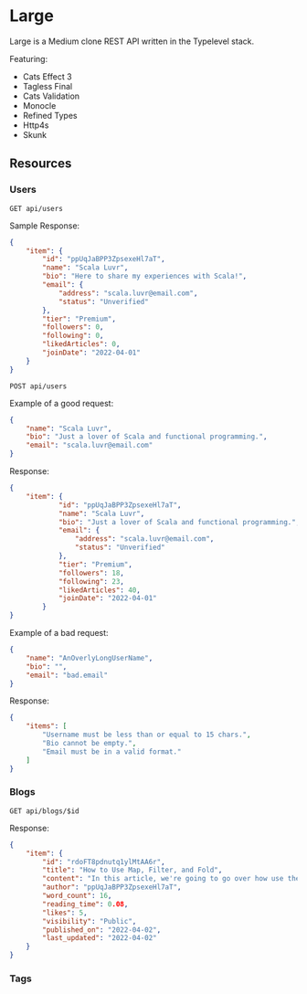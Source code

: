 # Large

Large is a Medium clone REST API written in the Typelevel stack.

Featuring:
- Cats Effect 3
- Tagless Final
- Cats Validation
- Monocle
- Refined Types
- Http4s
- Skunk

## Resources


### Users
`GET api/users`

Sample Response:
```json
{
    "item": {
        "id": "ppUqJaBPP3ZpsexeHl7aT",
        "name": "Scala Luvr",
        "bio": "Here to share my experiences with Scala!",
        "email": {
            "address": "scala.luvr@email.com",
            "status": "Unverified"
        },
        "tier": "Premium",
        "followers": 0,
        "following": 0,
        "likedArticles": 0,
        "joinDate": "2022-04-01"
    }
}
```

`POST api/users`

Example of a good request:

```json
{
    "name": "Scala Luvr",
    "bio": "Just a lover of Scala and functional programming.",
    "email": "scala.luvr@email.com"
}
```

Response:
```json
{
    "item": {
            "id": "ppUqJaBPP3ZpsexeHl7aT",
            "name": "Scala Luvr",
            "bio": "Just a lover of Scala and functional programming.",
            "email": {
                "address": "scala.luvr@email.com",
                "status": "Unverified"
            },
            "tier": "Premium",
            "followers": 18,
            "following": 23,
            "likedArticles": 40,
            "joinDate": "2022-04-01"
        }
}
```

Example of a bad request:
```json
{
    "name": "AnOverlyLongUserName",
    "bio": "",
    "email": "bad.email"
}
```

Response:
```json
{
    "items": [
        "Username must be less than or equal to 15 chars.",
        "Bio cannot be empty.",
        "Email must be in a valid format."
    ]
}
```
### Blogs

`GET api/blogs/$id`

Response:
```json
{
    "item": {
        "id": "rdoFT8pdnutq1ylMtAA6r",
        "title": "How to Use Map, Filter, and Fold",
        "content": "In this article, we're going to go over how use the big three higher order functions...",
        "author": "ppUqJaBPP3ZpsexeHl7aT",
        "word_count": 16,
        "reading_time": 0.08,
        "likes": 5,
        "visibility": "Public",
        "published_on": "2022-04-02",
        "last_updated": "2022-04-02"
    }
}
```
### Tags
